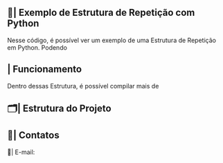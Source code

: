  ## 📑| Exemplo de Estrutura de Repetição com Python 

   Nesse código, é possível ver um exemplo de uma Estrutura de Repetição em Python. Podendo 

 ## | Funcionamento
  
  Dentro dessas Estrutura, é possível compilar mais de 
  
 ## 🗂️| Estrutura do Projeto



 ## 📱| Contatos

   📩| E-mail: 
 
